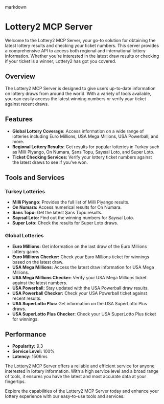 markdown
# Lottery2 MCP Server

Welcome to the Lottery2 MCP Server, your go-to solution for obtaining the latest lottery results and checking your ticket numbers. This server provides a comprehensive API to access both regional and international lottery information. Whether you're interested in the latest draw results or checking if your ticket is a winner, Lottery2 has got you covered.

## Overview

The Lottery2 MCP Server is designed to give users up-to-date information on lottery draws from around the world. With a variety of tools available, you can easily access the latest winning numbers or verify your ticket against recent draws.

## Features

- **Global Lottery Coverage:** Access information on a wide range of lotteries including Euro Millions, USA Mega Millions, USA Powerball, and more.
- **Regional Lottery Results:** Get results for popular lotteries in Turkey such as Milli Piyango, On Numara, Şans Topu, Sayısal Loto, and Super Loto.
- **Ticket Checking Services:** Verify your lottery ticket numbers against the latest draws to see if you've won.

## Tools and Services

### Turkey Lotteries
- **Milli Piyango:** Provides the full list of Milli Piyango results.
- **On Numara:** Access numerical results for On Numara.
- **Şans Topu:** Get the latest Şans Topu results.
- **Sayısal Loto:** Find out the winning numbers for Sayısal Loto.
- **Super Loto:** Check the results for Super Loto draws.

### Global Lotteries
- **Euro Millions:** Get information on the last draw of the Euro Millions lottery game.
- **Euro Millions Checker:** Check your Euro Millions ticket for winnings based on the latest draw.
- **USA Mega Millions:** Access the latest draw information for USA Mega Millions.
- **USA Mega Millions Checker:** Verify your USA Mega Millions ticket against the latest numbers.
- **USA Powerball:** Stay updated with the USA Powerball draw results.
- **USA Powerball Checker:** Check your USA Powerball ticket against recent results.
- **USA SuperLotto Plus:** Get information on the USA SuperLotto Plus draws.
- **USA SuperLotto Plus Checker:** Check your USA SuperLotto Plus ticket for winnings.

## Performance

- **Popularity:** 9.3
- **Service Level:** 100%
- **Latency:** 1506ms

The Lottery2 MCP Server offers a reliable and efficient service for anyone interested in lottery information. With a high service level and a broad range of tools, it ensures you have the latest and most accurate data at your fingertips.

Explore the capabilities of the Lottery2 MCP Server today and enhance your lottery experience with our easy-to-use tools and services.